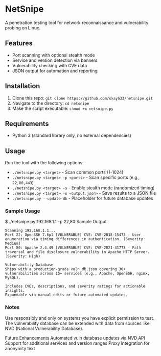 
# NetSnipe
A penetration testing tool for network reconnaissance and vulnerability probing on Linux.

## Features
- Port scanning with optional stealth mode
- Service and version detection via banners
- Vulnerability checking with CVE data
- JSON output for automation and reporting

## Installation
1. Clone this repo: `git clone https://github.com/okay633/netsnipe.git`
2. Navigate to the directory: `cd netsnipe`
3. Make the script executable: `chmod +x netsnipe.py`

## Requirements
- Python 3 (standard library only, no external dependencies)

## Usage
Run the tool with the following options:
- `./netsnipe.py <target>` - Scan common ports (1-1024)
- `./netsnipe.py <target> -p <ports>` - Scan specific ports (e.g., `22,80,443`)
- `./netsnipe.py <target> -s` - Enable stealth mode (randomized timing)
- `./netsnipe.py <target> -o <output.json>` - Save results to a JSON file
- `./netsnipe.py --update-db` - Placeholder for future database updates

### Sample Usage
$ ./netsnipe.py 192.168.1.1 -p 22,80
Sample Output
```
Scanning 192.168.1.1...
Port 22: OpenSSH 7.6p1 [VULNERABLE] CVE: CVE-2018-15473 - User enumeration via timing differences in authentication. (Severity: Medium)
Port 80: Apache 2.4.49 [VULNERABLE] CVE: CVE-2021-41773 - Path traversal and file disclosure vulnerability in Apache HTTP Server. (Severity: High)

Vulnerability Database
Ships with a production-grade vuln_db.json covering 30+ vulnerabilities across 15+ services (e.g., Apache, OpenSSH, nginx, MySQL).

Includes CVEs, descriptions, and severity ratings for actionable insights.
Expandable via manual edits or future automated updates.
```
### Notes
Use responsibly and only on systems you have explicit permission to test.
The vulnerability database can be extended with data from sources like NVD (National Vulnerability Database).

Future Enhancements
Automated vuln database updates via NVD API
Support for additional services and version ranges
Proxy integration for anonymity
text


